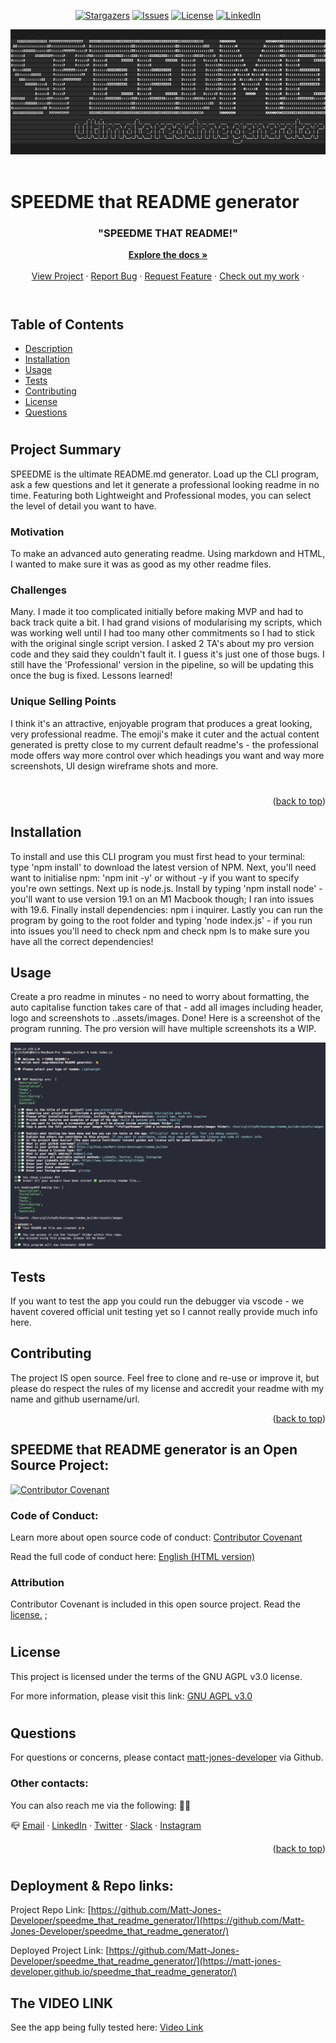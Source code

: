 


<span style="display:block" align="center" class="shields">

[![Stargazers][stars-shield]][stars-url]
[![Issues][issues-shield]][issues-url]
[![License][license-shield]][license-url]
[![LinkedIn][linkedin-shield]][linkedin-url]

</span>


<!-- Readme top-->
<a name="readme-top"></a>



<div align="center">
	<img src="./assets/images/header.png" alt="header-image" width="800" height="200">
</div>
<br>


# SPEEDME that README generator


<div align="center">
<h3>"SPEEDME THAT README!"</h3>
<a href="https://github.com/Matt-Jones-Developer/speedme_that_readme_generator//"><strong>Explore the docs »</strong></a>
<br />
<br />
<a href="https://github.com/Matt-Jones-Developer/speedme_that_readme_generator//">View Project</a>
·
<a href="https://github.com/Matt-Jones-Developer/speedme_that_readme_generator//issues">Report Bug</a>
·
<a href="https://github.com/Matt-Jones-Developer/speedme_that_readme_generator//issues">Request Feature</a>
·
<a href="https://github.com/matt-jones-developer?tab=repositories">Check out my work</a>
·
</div>
<br>

#

## Table of Contents

* [Description](#description)
* [Installation](#installation)
* [Usage](#usage)
* [Tests](#tests)
* [Contributing](#contributing)
* [License](#license)
* [Questions](#questions)
#

## Project Summary

SPEEDME is the ultimate README.md generator.  Load up the CLI program, ask a few questions and let it generate a professional looking readme in no time. Featuring both Lightweight and Professional modes, you can select the level of detail you want to have.

### Motivation
To make an advanced auto generating readme.  Using markdown and HTML, I wanted to make sure it was as good as my other readme files.

### Challenges
Many.  I made it too complicated initially before making MVP and had to back track quite a bit.  I had grand visions of modularising my scripts, which was working well until I had too many other commitments so I had to stick with the original single script version. I asked 2 TA's about my pro version code and they said they couldn't fault it.  I guess it's just one of those bugs.  I still have the 'Professional' version  in the pipeline, so will be updating this once the bug is fixed.  Lessons learned!

### Unique Selling Points
I think it's an attractive, enjoyable program that produces a great looking, very professional readme.  The emoji's make it cuter and the actual content generated is pretty close to my current default readme's - the professional mode offers way more control over which headings you want and way more screenshots, UI design wireframe shots and more. 

#


<p align="right">(<a href="#readme-top">back to top</a>)</p>


## Installation

To install and use this CLI program you must first head to your terminal:  type 'npm install' to download the latest version of NPM.  Next, you'll need want to initialise npm: 'npm init -y' or without -y if you want to specify you're own settings.  Next up is node.js.  Install by typing 'npm install node' - you'll want to use version 19.1 on an M1 Macbook though; I ran into issues with 19.6.  Finally install dependencies: npm i inquirer.  Lastly you can run the program by going to the root folder and typing 'node index.js' - if you run into issues you'll need to check npm and check npm ls to make sure you have all the correct dependencies!


## Usage

Create a pro readme in minutes - no need to worry about formatting, the auto capitalise function takes care of that - add all images including header, logo and screenshots to ..assets/images.  Done! Here is a screenshot of the program running. The pro version will have multiple screenshots its a WIP.


![Product Screenshot](./assets/images/screenshot.png)

## Tests

If you want to test the app you could run the debugger via vscode - we havent covered official unit testing yet so I cannot really provide much info here.


## Contributing

The project IS open source.  Feel free to clone and re-use or improve it, but please do respect the rules of my license and accredit your readme with my name and github username/url.



<p align="right">(<a href="#readme-top">back to top</a>)</p>




## SPEEDME that README generator is an Open Source Project:
[![Contributor Covenant](https://img.shields.io/badge/Contributor%20Covenant-2.1-4baaaa.svg)](code_of_conduct.md)

### Code of Conduct:
Learn more about open source code of conduct:
[Contributor Covenant](https://www.contributor-covenant.org/)

Read the full code of conduct here:
[English (HTML version)](https://www.contributor-covenant.org/version/2/1/code_of_conduct/)

### Attribution
Contributor Covenant is included in this open source project.  Read the [license.](https://github.com/EthicalSource/contributor_covenant/blob/release/LICENSE.md)
;



#
## License

This project is licensed under the terms of the GNU AGPL v3.0 license.

For more information, please visit this link: [GNU AGPL v3.0](https://choosealicense.com/licenses/agpl-3.0/)



#
## Questions

For questions or concerns, please contact [matt-jones-developer](https://github.com/Matt-Jones-Developer/speedme_that_readme_generator/) via Github.
###  Other contacts:

You can also reach me via the following: 👻💬

📪 [Email](me@gamail) · [LinkedIn](https://www.linkedin.com/in/matt-jones-zx81) · [Twitter](glitchy) · [Slack](mattjones) · [Instagram](glitchy) 



[stars-shield]: https://img.shields.io/github/stars/matt-jones-developer/speedme_that_readme_generator.svg?style=for-the-badge
[stars-url]: https://github.com/Matt-Jones-Developer/speedme_that_readme_generator//stargazer
[issues-shield]: https://img.shields.io/github/issues/matt-jones-developer/speedme_that_readme_generator.svg?style=for-the-badge
[issues-url]: https://github.com/Matt-Jones-Developer/speedme_that_readme_generator//issues
[license-shield]: https://img.shields.io/badge/license-GNU%20AGPL%20v3.0-red.svg
[license-url]: https://choosealicense.com/licenses/agpl-3.0/
[linkedin-shield]: https://img.shields.io/badge/-LinkedIn-black.svg?style=for-the-badge&logo=linkedin&colorB=555
[linkedin-url]: https://www.linkedin.com/in/matt-jones-zx81



<p align="right">(<a href="#readme-top">back to top</a>)</p>

#



## Deployment & Repo links:

Project Repo Link: [https://github.com/Matt-Jones-Developer/speedme_that_readme_generator/](https://github.com/Matt-Jones-Developer/speedme_that_readme_generator/)

Deployed Project Link: [https://github.com/Matt-Jones-Developer/speedme_that_readme_generator/](https://matt-jones-developer.github.io/speedme_that_readme_generator/)

## The VIDEO LINK

See the app being fully tested here: 
[Video Link](video_link_here)


